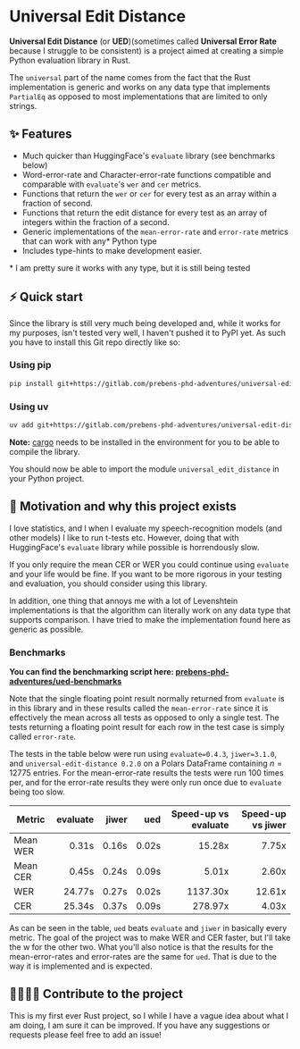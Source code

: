 # Universal Edit Distance

**Universal Edit Distance** (or **UED**)(sometimes called **Universal Error Rate** because I struggle to be consistent) is a project aimed at creating a simple Python evaluation library in Rust.

The `universal` part of the name comes from the fact that the Rust implementation is generic and works on any data type that implements `PartialEq` as opposed to most implementations that are limited to only strings.

## ✨ Features
- Much quicker than HuggingFace's `evaluate` library (see benchmarks below)
- Word-error-rate and Character-error-rate functions compatible and comparable with `evaluate`'s `wer` and `cer` metrics.
- Functions that return the `wer` or `cer` for every test as an array within a fraction of second.
- Functions that return the edit distance for every test as an array of integers within the fraction of a second.
- Generic implementations of the `mean-error-rate` and `error-rate` metrics that can work with any* Python type
- Includes type-hints to make development easier.

\* I am pretty sure it works with any type, but it is still being tested
## ⚡️ Quick start
Since the library is still very much being developed and, while it works for my purposes, isn't tested very well, I haven't pushed it to PyPI yet. As such you have to install this Git repo directly like so:

### Using pip
```bash
pip install git+https://gitlab.com/prebens-phd-adventures/universal-edit-distance
```

### Using uv
```bash
uv add git+https://gitlab.com/prebens-phd-adventures/universal-edit-distance
```

**Note:** [cargo](https://doc.rust-lang.org/cargo/getting-started/installation.html) needs to be installed in the environment for you to be able to compile the library.

You should now be able to import the module `universal_edit_distance` in your Python project.


## 🎯 Motivation and why this project exists
I love statistics, and I when I evaluate my speech-recognition models (and other models) I like to run t-tests etc. However, doing that with HuggingFace's `evaluate` library while possible is horrendously slow.

If you only require the mean CER or WER you could continue using `evaluate` and your life would be fine. If you want to be more rigorous in your testing and evaluation, you should consider using this library. 

In addition, one thing that annoys me with a lot of Levenshtein implementations is that the algorithm can literally work on any data type that supports comparison. I have tried to make the implementation found here as generic as possible.

### Benchmarks
**You can find the benchmarking script here: [prebens-phd-adventures/ued-benchmarks](https://gitlab.com/prebens-phd-adventures/ued-benchmarks)**

Note that the single floating point result normally returned from `evaluate` is in this library and in these results called the `mean-error-rate` since it is effectively the mean across all tests as opposed to only a single test. The tests returning a floating point result for each row in the test case is simply called `error-rate`.

The tests in the table below were run using `evaluate=0.4.3`, `jiwer=3.1.0`, and `universal-edit-distance 0.2.0` on a Polars DataFrame containing $n=12775$ entries. For the mean-error-rate results the tests were run 100 times per, and for the error-rate results they were only run once due to `evaluate` being too slow.

| Metric | evaluate | jiwer | ued | Speed-up vs evaluate | Speed-up vs jiwer |
|---|--:|--:|--:|--:|--:|
| Mean WER | 0.31s | 0.16s | 0.02s | 15.28x | 7.75x |
| Mean CER | 0.45s | 0.24s | 0.09s |  5.01x | 2.60x |
| WER | 24.77s | 0.27s | 0.02s | 1137.30x | 12.61x |
| CER | 25.34s | 0.37s | 0.09s | 278.97x | 4.03x | 

As can be seen in the table, `ued` beats `evaluate` and `jiwer` in basically every metric. The goal of the project was to make WER and CER faster, but I'll take the w for the other two.
What you'll also notice is that the results for the mean-error-rates and error-rates are the same for `ued`. That is due to the way it is implemented and is expected.

## 👩‍💻👨‍💻 Contribute to the project
This is my first ever Rust project, so I while I have a vague idea about what I am doing, I am sure it can be improved. If you have any suggestions or requests please feel free to add an issue!

